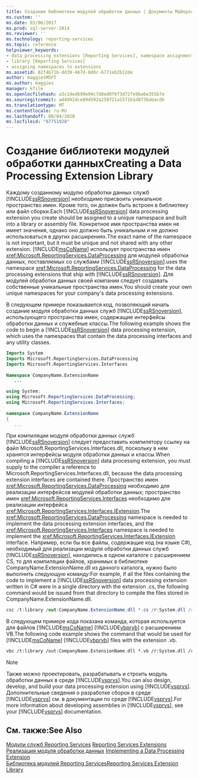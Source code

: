 ```yaml
---
title: Создание библиотеки модулей обработки данных | Документы Майкрософт
ms.custom: ''
ms.date: 03/06/2017
ms.prod: sql-server-2014
ms.reviewer: ''
ms.technology: reporting-services
ms.topic: reference
helpviewer_keywords:
- data processing extensions [Reporting Services], namespace assignments
- library [Reporting Services]
- assigning namespaces to extensions
ms.assetid: 82f4b71b-dd39-467d-8d8c-6771eb2b12de
author: maggiesMSFT
ms.author: maggies
manager: kfile
ms.openlocfilehash: a3c14ed699e94c7d8ed0f6f3d727e9ba6e355b7e
ms.sourcegitcommit: ad4d92dce894592a259721a1571b1d8736abacdb
ms.translationtype: MT
ms.contentlocale: ru-RU
ms.lasthandoff: 08/04/2020
ms.locfileid: "87751928"
---
```

# <a name="creating-a-data-processing-extension-library"></a><span data-ttu-id="fff3c-102">Создание библиотеки модулей обработки данных</span><span class="sxs-lookup"><span data-stu-id="fff3c-102">Creating a Data Processing Extension Library</span></span>
  <span data-ttu-id="fff3c-103">Каждому созданному модулю обработки данных служб [!INCLUDE[ssRSnoversion](../../../includes/ssrsnoversion-md.md)] необходимо присвоить уникальное пространство имен. Кроме того, он должен быть встроен в библиотеку или файл сборки.</span><span class="sxs-lookup"><span data-stu-id="fff3c-103">Each [!INCLUDE[ssRSnoversion](../../../includes/ssrsnoversion-md.md)] data processing extension you create should be assigned to a unique namespace and built into a library or assembly file.</span></span> <span data-ttu-id="fff3c-104">Конкретное имя пространства имен не имеет значения, однако оно должно быть уникальным и не должно использоваться в других расширениях.</span><span class="sxs-lookup"><span data-stu-id="fff3c-104">The exact name of the namespace is not important, but it must be unique and not shared with any other extension.</span></span> [!INCLUDE[msCoName](../../../includes/msconame-md.md)] <span data-ttu-id="fff3c-105">использует пространства имен <xref:Microsoft.ReportingServices.DataProcessing> для модулей обработки данных, поставляемых со службами [!INCLUDE[ssRSnoversion](../../../includes/ssrsnoversion-md.md)].</span><span class="sxs-lookup"><span data-stu-id="fff3c-105">uses the namespace <xref:Microsoft.ReportingServices.DataProcessing> for the data processing extensions that ship with [!INCLUDE[ssRSnoversion](../../../includes/ssrsnoversion-md.md)].</span></span> <span data-ttu-id="fff3c-106">Для модулей обработки данных своей компании следует создавать собственные уникальные пространства имен.</span><span class="sxs-lookup"><span data-stu-id="fff3c-106">You should create your own unique namespaces for your company's data processing extensions.</span></span>  
  
 <span data-ttu-id="fff3c-107">В следующем примере показывается код, позволяющий начать создание модуля обработки данных служб [!INCLUDE[ssRSnoversion](../../../includes/ssrsnoversion-md.md)], использующего пространства имен, содержащие интерфейсы обработки данных и служебные классы.</span><span class="sxs-lookup"><span data-stu-id="fff3c-107">The following example shows the code to begin a [!INCLUDE[ssRSnoversion](../../../includes/ssrsnoversion-md.md)] data processing extension, which uses the namespaces that contain the data processing interfaces and any utility classes.</span></span>  
  
```vb  
Imports System  
Imports Microsoft.ReportingServices.DataProcessing  
Imports Microsoft.ReportingServices.Interfaces  
  
Namespace CompanyName.ExtensionName  
   ...  
```  
  
```csharp  
using System;  
using Microsoft.ReportingServices.DataProcessing;  
using Microsoft.ReportingServices.Interfaces;  
  
namespace CompanyName.ExtensionName  
{  
   ...  
```  
  
 <span data-ttu-id="fff3c-108">При компиляции модуля обработки данных служб [!INCLUDE[ssRSnoversion](../../../includes/ssrsnoversion-md.md)] следует предоставить компилятору ссылку на файл Microsoft.ReportingServices.Interfaces.dll, поскольку в нем хранятся интерфейсы модуля обработки данных и классы.</span><span class="sxs-lookup"><span data-stu-id="fff3c-108">When compiling a [!INCLUDE[ssRSnoversion](../../../includes/ssrsnoversion-md.md)] data processing extension, you must supply to the compiler a reference to Microsoft.ReportingServices.Interfaces.dll, because the data processing extension interfaces are contained there.</span></span> <span data-ttu-id="fff3c-109">Пространство имен <xref:Microsoft.ReportingServices.DataProcessing> необходимо для реализации интерфейсов модулей обработки данных; пространство имен <xref:Microsoft.ReportingServices.Interfaces> необходимо для реализации интерфейса <xref:Microsoft.ReportingServices.Interfaces.IExtension>.</span><span class="sxs-lookup"><span data-stu-id="fff3c-109">The <xref:Microsoft.ReportingServices.DataProcessing> namespace is needed to implement the data processing extension interfaces, and the <xref:Microsoft.ReportingServices.Interfaces> namespace is needed to implement the <xref:Microsoft.ReportingServices.Interfaces.IExtension> interface.</span></span> <span data-ttu-id="fff3c-110">Например, если бы все файлы, содержащие код (на языке C#), необходимый для реализации модуля обработки данных служб [!INCLUDE[ssRSnoversion](../../../includes/ssrsnoversion-md.md)], находились в одном каталоге с расширением CS, то для компиляции файлов, хранимых в библиотеке CompanyName.ExtensionName.dll из данного каталога, нужно было выполнить следующую команду:</span><span class="sxs-lookup"><span data-stu-id="fff3c-110">For example, if all the files containing the code to implement a [!INCLUDE[ssRSnoversion](../../../includes/ssrsnoversion-md.md)] data processing extension written in C# were in a single directory with the extension .cs, the following command would be issued from that directory to compile the files stored in CompanyName.ExtensionName.dll.</span></span>  
  
```csharp  
csc /t:library /out:CompanyName.ExtensionName.dll *.cs /r:System.dll /r:Microsoft.ReportingServices.Interfaces.dll  
```  
  
 <span data-ttu-id="fff3c-111">В следующем примере кода показана команда, которая используется для файлов [!INCLUDE[msCoName](../../../includes/msconame-md.md)] [!INCLUDE[vbprvb](../../../includes/vbprvb-md.md)] с расширением VB.</span><span class="sxs-lookup"><span data-stu-id="fff3c-111">The following code example shows the command that would be used for [!INCLUDE[msCoName](../../../includes/msconame-md.md)] [!INCLUDE[vbprvb](../../../includes/vbprvb-md.md)] files with the extension .vb.</span></span>  
  
```vb  
vbc /t:library /out:CompanyName.ExtensionName.dll *.vb /r:System.dll /r:Microsoft.ReportingServices.Interfaces.dll  
```  
  
> [!NOTE]  
>  <span data-ttu-id="fff3c-112">Также можно проектировать, разрабатывать и строить модуль обработки данных в среде [!INCLUDE[vsprvs](../../../includes/vsprvs-md.md)].</span><span class="sxs-lookup"><span data-stu-id="fff3c-112">You can also design, develop, and build your data processing extension using [!INCLUDE[vsprvs](../../../includes/vsprvs-md.md)].</span></span> <span data-ttu-id="fff3c-113">Дополнительные сведения о разработке сборок в среде [!INCLUDE[vsprvs](../../../includes/vsprvs-md.md)] см. в документации по среде [!INCLUDE[vsprvs](../../../includes/vsprvs-md.md)].</span><span class="sxs-lookup"><span data-stu-id="fff3c-113">For more information about developing assemblies in [!INCLUDE[vsprvs](../../../includes/vsprvs-md.md)], see your [!INCLUDE[vsprvs](../../../includes/vsprvs-md.md)] documentation.</span></span>  
  
## <a name="see-also"></a><span data-ttu-id="fff3c-114">См. также:</span><span class="sxs-lookup"><span data-stu-id="fff3c-114">See Also</span></span>  
 <span data-ttu-id="fff3c-115">[Модули служб Reporting Services](../reporting-services-extensions.md) </span><span class="sxs-lookup"><span data-stu-id="fff3c-115">[Reporting Services Extensions](../reporting-services-extensions.md) </span></span>  
 <span data-ttu-id="fff3c-116">[Реализация модуля обработки данных](implementing-a-data-processing-extension.md) </span><span class="sxs-lookup"><span data-stu-id="fff3c-116">[Implementing a Data Processing Extension](implementing-a-data-processing-extension.md) </span></span>  
 [<span data-ttu-id="fff3c-117">Библиотека модулей Reporting Services</span><span class="sxs-lookup"><span data-stu-id="fff3c-117">Reporting Services Extension Library</span></span>](../reporting-services-extension-library.md)  
  
  
